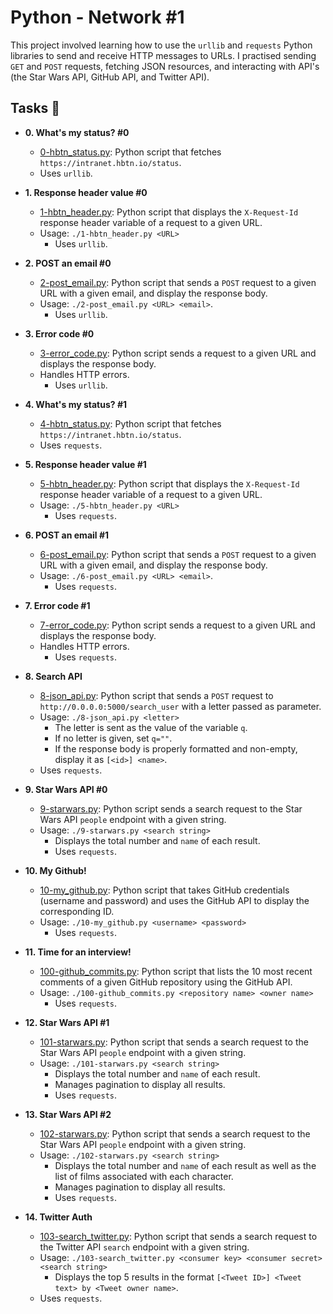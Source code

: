 # Python - Network #1

This project involved learning how to use the `urllib` and `requests` Python
libraries to send and receive HTTP messages to URLs. I practised sending `GET`
and `POST` requests, fetching JSON resources, and interacting with API's (the
Star Wars API, GitHub API, and Twitter API).

## Tasks :page_with_curl:

* **0. What's my status? #0**
  * [0-hbtn_status.py](./0-hbtn_status.py): Python script that fetches
  `https://intranet.hbtn.io/status`.
  * Uses `urllib`.

* **1. Response header value #0**
  * [1-hbtn_header.py](./1-hbtn_header.py): Python script that displays the
  `X-Request-Id` response header variable of a request to a given URL.
  * Usage: `./1-hbtn_header.py <URL>`
	* Uses `urllib`.

* **2. POST an email #0**
  * [2-post_email.py](./2-post_email.py): Python script that sends a `POST`
  request to a given URL with a given email, and display the response body.
  * Usage: `./2-post_email.py <URL> <email>`.
	* Uses `urllib`.

* **3. Error code #0**
  * [3-error_code.py](./3-error_code.py): Python script sends a request to
  a given URL and displays the response body.
  * Handles HTTP errors.
	* Uses `urllib`.

* **4. What's my status? #1**
  * [4-hbtn_status.py](./4-hbtn_status.py): Python script that fetches
  `https://intranet.hbtn.io/status`.
  * Uses `requests`.

* **5. Response header value #1**
  * [5-hbtn_header.py](./5-hbtn_header.py): Python script that displays the
  `X-Request-Id` response header variable of a request to a given URL.
  * Usage: `./5-hbtn_header.py <URL>`
	* Uses `requests`.

* **6. POST an email #1**
  * [6-post_email.py](./6-post_email.py): Python script that sends a `POST`
  request to a given URL with a given email, and display the response body.
  * Usage: `./6-post_email.py <URL> <email>`.
	* Uses `requests`.

* **7. Error code #1**
  * [7-error_code.py](./7-error_code.py): Python script sends a request to
  a given URL and displays the response body.
  * Handles HTTP errors.
	* Uses `requests`.

* **8. Search API**
  * [8-json_api.py](./8-json_api.py): Python script that sends a `POST` request
  to `http://0.0.0.0:5000/search_user` with a letter passed as parameter.
  * Usage: `./8-json_api.py <letter>`
	* The letter is sent as the value of the variable `q`.
	* If no letter is given, set `q=""`.
	* If the response body is properly formatted and non-empty, display it as
  `[<id>] <name>`.
  * Uses `requests`.

* **9. Star Wars API #0**
  * [9-starwars.py](./9-starwars.py): Python script sends a search request to
  the Star Wars API `people` endpoint with a given string.
  * Usage: `./9-starwars.py <search string>`
	* Displays the total number and `name` of each result.
	* Uses `requests`.

* **10. My Github!**
  * [10-my_github.py](./10-my_github.py): Python script that takes GitHub
  credentials (username and password) and uses the GitHub API to display the
  corresponding ID.
  * Usage: `./10-my_github.py <username> <password>`
	* Uses `requests`.

* **11. Time for an interview!**
  * [100-github_commits.py](./100-github_commits.py): Python script that lists
  the 10 most recent comments of a given GitHub repository using the GitHub API.
  * Usage: `./100-github_commits.py <repository name> <owner name>`
	* Uses `requests`.

* **12. Star Wars API #1**
  * [101-starwars.py](./101-starwars.py): Python script that sends a search
  request to the Star Wars API `people` endpoint with a given string.
  * Usage: `./101-starwars.py <search string>`
	* Displays the total number and `name` of each result.
	* Manages pagination to display all results.
	* Uses `requests`.

* **13. Star Wars API #2**
  * [102-starwars.py](./102-starwars.py): Python script that sends a search
  request to the Star Wars API `people` endpoint with a given string.
  * Usage: `./102-starwars.py <search string>`
	* Displays the total number and `name` of each result as well as the list of
  films associated with each character.
	* Manages pagination to display all results.
	* Uses `requests`.

* **14. Twitter Auth**
  * [103-search_twitter.py](./103-search_twitter.py): Python script that sends
  a search request to the Twitter API `search` endpoint with a given string.
  * Usage: `./103-search_twitter.py <consumer key> <consumer secret> <search string>`
	* Displays the top 5 results in the format
  `[<Tweet ID>] <Tweet text> by <Tweet owner name>`.
  * Uses `requests`.
